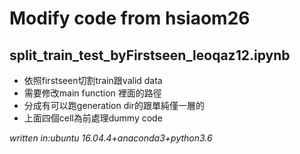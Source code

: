 # Modify code from hsiaom26

## split_train_test_byFirstseen_leoqaz12.ipynb
* 依照firstseen切割train跟valid data
* 需要修改main function 裡面的路徑
* 分成有可以跑generation dir的跟單純僅一層的
* 上面四個cell為前處理dummy code

*written in:ubuntu 16.04.4+anaconda3+python3.6*
